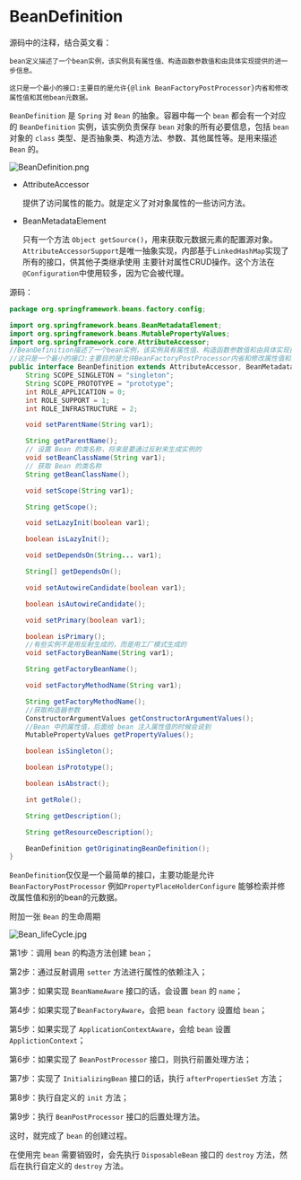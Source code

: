 # BeanDefinition

源码中的注释，结合英文看：

```
bean定义描述了一个bean实例，该实例具有属性值、构造函数参数值和由具体实现提供的进一步信息。

这只是一个最小的接口:主要目的是允许{@link BeanFactoryPostProcessor}内省和修改属性值和其他bean元数据。
```

`BeanDefinition` 是 `Spring` 对 `Bean` 的抽象。容器中每一个 `bean` 都会有一个对应的 `BeanDefinition` 实例，该实例负责保存 `bean` 对象的所有必要信息，包括 `bean` 对象的 `class` 类型、是否抽象类、构造方法、参数、其他属性等。是用来描述 `Bean` 的。

![BeanDefinition.png](http://www.qxnekoo.cn:8888/images/2020/04/21/BeanDefinition.png)

- AttributeAccessor

  提供了访问属性的能力。就是定义了对对象属性的一些访问方法。

- BeanMetadataElement

  只有一个方法 `Object getSource()`，用来获取元数据元素的配置源对象。`AttributeAccessorSupport`是唯一抽象实现，内部基于`LinkedHashMap`实现了所有的接口，供其他子类继承使用  主要针对属性CRUD操作。这个方法在`@Configuration`中使用较多，因为它会被代理。

源码：

```java
package org.springframework.beans.factory.config;

import org.springframework.beans.BeanMetadataElement;
import org.springframework.beans.MutablePropertyValues;
import org.springframework.core.AttributeAccessor;
//BeanDefinition描述了一个bean实例，该实例具有属性值、构造函数参数值和由具体实现提供的进一步信息。
//这只是一个最小的接口:主要目的是允许BeanFactoryPostProcessor内省和修改属性值和其他bean元数据。
public interface BeanDefinition extends AttributeAccessor, BeanMetadataElement {
    String SCOPE_SINGLETON = "singleton";
    String SCOPE_PROTOTYPE = "prototype";
    int ROLE_APPLICATION = 0;
    int ROLE_SUPPORT = 1;
    int ROLE_INFRASTRUCTURE = 2;

    void setParentName(String var1);

    String getParentName();
    // 设置 Bean 的类名称，将来是要通过反射来生成实例的
    void setBeanClassName(String var1);
    // 获取 Bean 的类名称
    String getBeanClassName();

    void setScope(String var1);

    String getScope();

    void setLazyInit(boolean var1);

    boolean isLazyInit();

    void setDependsOn(String... var1);

    String[] getDependsOn();

    void setAutowireCandidate(boolean var1);

    boolean isAutowireCandidate();

    void setPrimary(boolean var1);

    boolean isPrimary();
    //有些实例不是用反射生成的，而是用工厂模式生成的
    void setFactoryBeanName(String var1);

    String getFactoryBeanName();

    void setFactoryMethodName(String var1);

    String getFactoryMethodName();
    //获取构造器参数
    ConstructorArgumentValues getConstructorArgumentValues();
    //Bean 中的属性值，后面给 bean 注入属性值的时候会说到
    MutablePropertyValues getPropertyValues();

    boolean isSingleton();

    boolean isPrototype();

    boolean isAbstract();

    int getRole();

    String getDescription();

    String getResourceDescription();

    BeanDefinition getOriginatingBeanDefinition();
}
```

`BeanDefinition`仅仅是一个最简单的接口，主要功能是允许`BeanFactoryPostProcessor` 例如`PropertyPlaceHolderConfigure` 能够检索并修改属性值和别的bean的元数据。

附加一张 `Bean` 的生命周期

![Bean_lifeCycle.jpg](http://www.qxnekoo.cn:8888/images/2020/04/23/Bean_lifeCycle.jpg)



第1步：调用 `bean` 的构造方法创建 `bean`；

第2步：通过反射调用 `setter` 方法进行属性的依赖注入；

第3步：如果实现 `BeanNameAware` 接口的话，会设置 `bean` 的 `name`；

第4步：如果实现了`BeanFactoryAware`，会把 `bean factory` 设置给 `bean`；

第5步：如果实现了 `ApplicationContextAware`，会给 `bean` 设置 `ApplictionContext`；

第6步：如果实现了 `BeanPostProcessor` 接口，则执行前置处理方法；

第7步：实现了 `InitializingBean` 接口的话，执行 `afterPropertiesSet` 方法；

第8步：执行自定义的 `init` 方法；

第9步：执行 `BeanPostProcessor` 接口的后置处理方法。

这时，就完成了 `bean` 的创建过程。

在使用完 `bean` 需要销毁时，会先执行 `DisposableBean` 接口的 `destroy` 方法，然后在执行自定义的 `destroy` 方法。